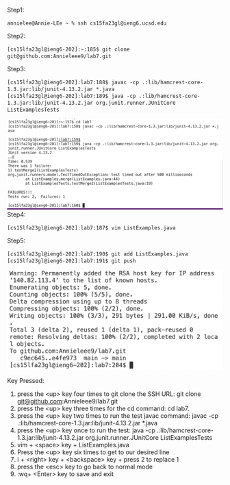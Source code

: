 Step1:
```
annielee@Annie-LEe ~ % ssh cs15fa23gl@ieng6.ucsd.edu
```
Step2:
```
[cs15lfa23gl@ieng6-202]:~:185$ git clone git@github.com:Annieleee9/lab7.git
```
Step3:
```
[cs15lfa23gl@ieng6-202]:lab7:188$ javac -cp .:lib/hamcrest-core-1.3.jar:lib/junit-4.13.2.jar *.java
[cs15lfa23gl@ieng6-202]:lab7:189$ java -cp .:lib/hamcrest-core-1.3.jar:lib/junit-4.13.2.jar org.junit.runner.JUnitCore ListExamplesTests
```
![Image](step3.png)
Step4:
```
[cs15lfa23gl@ieng6-202]:lab7:187$ vim ListExamples.java
```
Step5:
```
[cs15lfa23gl@ieng6-202]:lab7:190$ git add ListExamples.java
[cs15lfa23gl@ieng6-202]:lab7:191$ git push
```
![Image](step6.png)


Key Pressed:

1. press the &lt;up&gt; key four times to git clone the SSH URL: git clone git@github.com:Annieleee9/lab7.git
2. press the &lt;up&gt; key three times for the cd command:  cd lab7.
3. press the &lt;up&gt; key two times to run the test javac command: javac -cp .:lib/hamcrest-core-1.3.jar:lib/junit-4.13.2.jar *.java
4. press the &lt;up&gt; key once to run the test: java -cp .:lib/hamcrest-core-1.3.jar:lib/junit-4.13.2.jar org.junit.runner.JUnitCore ListExamplesTests
5. vim + &lt;space&gt; key + ListExamples.java
6. Press the &lt;up&gt; key six times to get to our desired line
7. i + &lt;right&gt; key + &lt;backspace&gt; key + press 2 to replace 1
8. press the &lt;esc&gt; key to go back to normal mode
9. :wq+ &lt;Enter&gt; key to save and exit 
